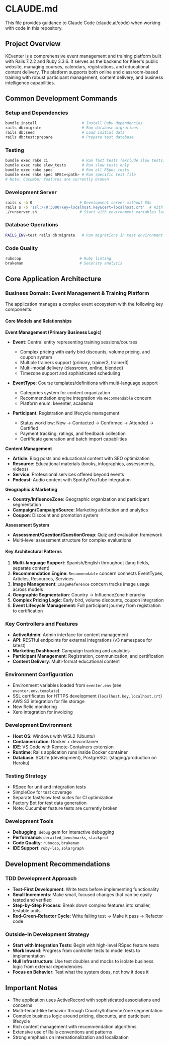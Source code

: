 # CLAUDE.md

This file provides guidance to Claude Code (claude.ai/code) when working with code in this repository.

## Project Overview

KEventer is a comprehensive event management and training platform built with Rails 7.2.2 and Ruby 3.3.6. It serves as the backend for Kleer's public website, managing courses, calendars, registrations, and educational content delivery. The platform supports both online and classroom-based training with robust participant management, content delivery, and business intelligence capabilities.

## Common Development Commands

### Setup and Dependencies
```bash
bundle install                    # Install Ruby dependencies
rails db:migrate                  # Run database migrations
rails db:seed                     # Load initial data
rails db:test:prepare             # Prepare test database
```

### Testing
```bash
bundle exec rake ci               # Run fast tests (exclude slow tests)
bundle exec rake slow_tests       # Run slow tests only
bundle exec rake spec             # Run all RSpec tests
bundle exec rake spec SPEC=<path> # Run specific test file
# Note: Cucumber features are currently broken
```

### Development Server
```bash
rails s -b 0                     # Development server without SSL
rails s -b 'ssl://0:3000?key=localhost.key&cert=localhost.crt'  # With SSL
./runserver.sh                   # Start with environment variables loaded
```

### Database Operations
```bash
RAILS_ENV=test rails db:migrate   # Run migrations in test environment
```

### Code Quality
```bash
rubocop                          # Ruby linting
brakeman                         # Security analysis
```

## Core Application Architecture

### Business Domain: Event Management & Training Platform

The application manages a complex event ecosystem with the following key components:

#### Core Models and Relationships

**Event Management (Primary Business Logic)**
- **Event**: Central entity representing training sessions/courses
  - Complex pricing with early bird discounts, volume pricing, and coupon system
  - Multiple trainers support (primary, trainer2, trainer3)
  - Multi-modal delivery (classroom, online, blended)
  - Timezone support and sophisticated scheduling

- **EventType**: Course templates/definitions with multi-language support
  - Categories system for content organization
  - Recommendation engine integration via `Recommendable` concern
  - Platform enum: keventer, academia

- **Participant**: Registration and lifecycle management
  - Status workflow: New → Contacted → Confirmed → Attended → Certified
  - Payment tracking, ratings, and feedback collection
  - Certificate generation and batch import capabilities

**Content Management**
- **Article**: Blog posts and educational content with SEO optimization
- **Resource**: Educational materials (books, infographics, assessments, videos)
- **Service**: Professional services offered beyond events
- **Podcast**: Audio content with Spotify/YouTube integration

**Geographic & Marketing**
- **Country/InfluenceZone**: Geographic organization and participant segmentation
- **Campaign/CampaignSource**: Marketing attribution and analytics
- **Coupon**: Discount and promotion system

**Assessment System**
- **Assessment/Question/QuestionGroup**: Quiz and evaluation framework
- Multi-level assessment structure for complex evaluations

#### Key Architectural Patterns

1. **Multi-language Support**: Spanish/English throughout (lang fields, separate content)
2. **Recommendation Engine**: `Recommendable` concern connects EventTypes, Articles, Resources, Services
3. **Image Management**: `ImageReference` concern tracks image usage across models
4. **Geographic Segmentation**: Country → InfluenceZone hierarchy
5. **Complex Pricing Logic**: Early bird, volume discounts, coupon integration
6. **Event Lifecycle Management**: Full participant journey from registration to certification

### Key Controllers and Features

- **ActiveAdmin**: Admin interface for content management
- **API**: RESTful endpoints for external integrations (v3 namespace for latest)
- **Marketing Dashboard**: Campaign tracking and analytics
- **Participant Management**: Registration, communication, and certification
- **Content Delivery**: Multi-format educational content

### Environment Configuration

- Environment variables loaded from `eventer.env` (see `eventer.env.template`)
- SSL certificates for HTTPS development (`localhost.key`, `localhost.crt`)
- AWS S3 integration for file storage
- New Relic monitoring
- Xero integration for invoicing

### Development Environment

- **Host OS**: Windows with WSL2 (Ubuntu)
- **Containerization**: Docker + devcontainer
- **IDE**: VS Code with Remote-Containers extension
- **Runtime**: Rails application runs inside Docker container
- **Database**: SQLite (development), PostgreSQL (staging/production on Heroku)

### Testing Strategy

- RSpec for unit and integration tests
- SimpleCov for test coverage
- Separate fast/slow test suites for CI optimization
- Factory Bot for test data generation
- Note: Cucumber feature tests are currently broken

### Development Tools

- **Debugging**: `debug` gem for interactive debugging
- **Performance**: `derailed_benchmarks`, `stackprof`
- **Code Quality**: `rubocop`, `brakeman`
- **IDE Support**: `ruby-lsp`, `solargraph`

## Development Recommendations

### TDD Development Approach
- **Test-First Development**: Write tests before implementing functionality
- **Small Increments**: Make small, focused changes that can be easily tested and verified
- **Step-by-Step Process**: Break down complex features into smaller, testable units
- **Red-Green-Refactor Cycle**: Write failing test → Make it pass → Refactor code

### Outside-In Development Strategy
- **Start with Integration Tests**: Begin with high-level RSpec feature tests
- **Work Inward**: Progress from controller tests to model tests to implementation
- **Null Infrastructure**: Use test doubles and mocks to isolate business logic from external dependencies
- **Focus on Behavior**: Test what the system does, not how it does it

## Important Notes

- The application uses ActiveRecord with sophisticated associations and concerns
- Multi-tenant-like behavior through Country/InfluenceZone segmentation
- Complex business logic around pricing, discounts, and participant lifecycle
- Rich content management with recommendation algorithms
- Extensive use of Rails conventions and patterns
- Strong emphasis on internationalization and localization